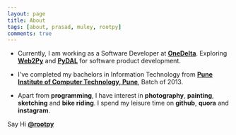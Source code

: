 ```yaml
---
layout: page
title: About
tags: [about, prasad, muley, rootpy]
comments: true
---
```


* Currently, I am working as a Software Developer at [**OneDelta**](onedelta.in). Exploring [**Web2Py**](http://web2py.com/) and [**PyDAL**](https://github.com/web2py/pydal) for software product development.

* I've completed my bachelors in Information Technology from [**Pune Institute of Computer Technology, Pune**](pict.edu), Batch of 2013.

* Apart from **programming**, I have interest in **photography**, **painting**, **sketching** and **bike riding**. I spend my leisure time on **github**, **quora** and **instagram**.


Say Hi [**@rootpy**](http://twitter.com/rootpy)